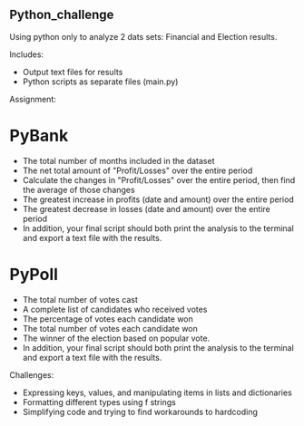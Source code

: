 ## Python_challenge ##
Using python only to analyze 2 dats sets: Financial and Election results. 

Includes: 
* Output text files for results 
* Python scripts as separate files (main.py) 

Assignment: 

# PyBank #
  * The total number of months included in the dataset
  * The net total amount of "Profit/Losses" over the entire period
  * Calculate the changes in "Profit/Losses" over the entire period, then find the average of those changes
  * The greatest increase in profits (date and amount) over the entire period
  * The greatest decrease in losses (date and amount) over the entire period
  * In addition, your final script should both print the analysis to the terminal and export a text file with the results.

# PyPoll #
  * The total number of votes cast
  * A complete list of candidates who received votes
  * The percentage of votes each candidate won
  * The total number of votes each candidate won
  * The winner of the election based on popular vote.
   * In addition, your final script should both print the analysis to the terminal and export a text file with the results.
   
Challenges: 
  * Expressing keys, values, and manipulating items in lists and dictionaries
  * Formatting different types using f strings 
  * Simplifying code and trying to find workarounds to hardcoding
